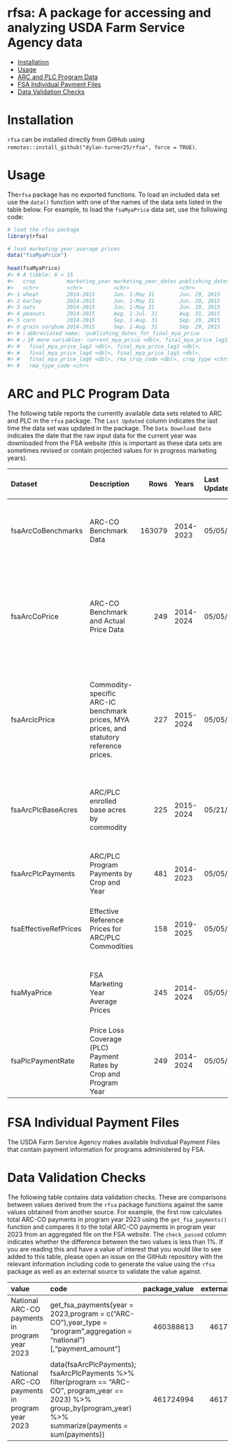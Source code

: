 rfsa: A package for accessing and analyzing USDA Farm Service Agency
data
================

- [Installation](#installation)
- [Usage](#usage)
- [ARC and PLC Program Data](#arc-and-plc-program-data)
- [FSA Individual Payment Files](#fsa-individual-payment-files)
- [Data Validation Checks](#data-validation-checks)

<!-- README.md is generated from README.Rmd. Please edit that file -->

# Installation

`rfsa` can be installed directly from GitHub using
`remotes::install_github("dylan-turner25/rfsa", force = TRUE)`.

# Usage

The`rfsa` package has no exported functions. To load an included data
set use the `data()` function with one of the names of the data sets
listed in the table below. For example, to load the `fsaMyaPrice` data
set, use the following code:

``` r
# load the rfsa package
library(rfsa)

# load marketing year average prices
data("fsaMyaPrice")
 
head(fsaMyaPrice)
#> # A tibble: 6 × 15
#>   crop          marketing_year marketing_year_dates publishing_dates_for…¹ unit 
#>   <chr>         <chr>          <chr>                <chr>                  <chr>
#> 1 wheat         2014-2015      Jun. 1-May 31        Jun. 29, 2015          Bush…
#> 2 barley        2014-2015      Jun. 1-May 31        Jun. 29, 2015          Bush…
#> 3 oats          2014-2015      Jun. 1-May 31        Jun. 29, 2015          Bush…
#> 4 peanuts       2014-2015      Aug. 1-Jul. 31       Aug. 31, 2015          Pound
#> 5 corn          2014-2015      Sep. 1-Aug. 31       Sep. 29, 2015          Bush…
#> 6 grain sorghum 2014-2015      Sep. 1-Aug. 31       Sep. 29, 2015          Bush…
#> # ℹ abbreviated name: ¹​publishing_dates_for_final_mya_price
#> # ℹ 10 more variables: current_mya_price <dbl>, final_mya_price_lag1 <dbl>,
#> #   final_mya_price_lag2 <dbl>, final_mya_price_lag3 <dbl>,
#> #   final_mya_price_lag4 <dbl>, final_mya_price_lag5 <dbl>,
#> #   final_mya_price_lag6 <dbl>, rma_crop_code <dbl>, crop_type <chr>,
#> #   rma_type_code <chr>
```

# ARC and PLC Program Data

The following table reports the currently available data sets related to
ARC and PLC in the `rfsa` package. The `Last Updated` column indicates
the last time the data set was updated in the package. The
`Data Download Date` indicates the date that the raw input data for the
current year was downloaded from the FSA website (this is important as
these data sets are sometimes revised or contain projected values for in
progress marketing years).

| Dataset | Description | Rows | Years | Last Updated | Data Download Date | Included Columns |
|:---|:---|---:|:---|:---|:---|:---|
| fsaArcCoBenchmarks | ARC-CO Benchmark Data | 163079 | 2014-2023 | 05/05/2025 | 05/05/2025 | fips, state_name, county_name, crop, unit, yield_type, program_year, benchmark_revenue, guarantee_revenue, maximum_payment_rate, actual_yield, national_price, actual_revenue, formula_payment_rate, payment_rate, oa_bench_mark_price, oa_bench_mark_yield, oa_bench_mark_years, arc_co_payment_rate, crop_type, rma_type_code, rma_crop_code |
| fsaArcCoPrice | ARC-CO Benchmark and Actual Price Data | 249 | 2014-2024 | 05/05/2025 | 05/05/2025 | crop, marketing_year_dates, publishing_dates_for_final_mya_price, unit, reference_price_combined, annual_benchmark_price_lag5, annual_benchmark_price_lag4, annual_benchmark_price_lag3, annual_benchmark_price_lag2, annual_benchmark_price_lag1, current_arcco_benchmark_price, current_mya_price, current_national_loan_rate, current_arcco_actual_price, marketing_year, program_year, crop_type, rma_type_code, rma_crop_code |
| fsaArcIcPrice | Commodity-specific ARC-IC benchmark prices, MYA prices, and statutory reference prices. | 227 | 2015-2024 | 05/05/2025 | 05/05/2025 | crop, marketing_year_dates, publishing_dates_for_final_mya_price, unit, reference_price_combined, annual_benchmark_price_lag5, annual_benchmark_price_lag4, annual_benchmark_price_lag3, annual_benchmark_price_lag2, annual_benchmark_price_lag1, current_mya_price, current_national_loan_rate, current_arcic_actual_price, marketing_year, program_year, crop_type, rma_type_code, rma_crop_code |
| fsaArcPlcBaseAcres | ARC/PLC enrolled base acres by commodity | 225 | 2015-2024 | 05/21/2025 | 05/05/2025 | covered_commodity, plc_covered_commodity_contract_base, plc_plantings_attributed_to_generic_base, arc_co_covered_commodity_contract_base, arc_co_plantings_attributed_to_generic_base, arc_ic_enrolled_base_covered_commodity_contract_base, total, plc_total, arc_co_total, arc_ic_total, program_year, arc_co_all, arc_co_irrigated, arc_co_nonirrigated, crop_type, rma_type_code, rma_crop_code, crop |
| fsaArcPlcPayments | ARC/PLC Program Payments by Crop and Year | 481 | 2014-2023 | 05/05/2025 | 05/05/2025 | program, crop, program_year, payments, crop_type, rma_type_code, rma_crop_code |
| fsaEffectiveRefPrices | Effective Reference Prices for ARC/PLC Commodities | 158 | 2019-2025 | 05/05/2025 | 05/05/2025 | crop, marketing_year_dates, marketing_year, program_year, unit, statutory_reference_price, 115_statutory_reference_price, mya_price_lag5, mya_price_lag4, mya_price_lag3, mya_price_lag2, mya_price_lag1, 85_olympic_average_mya, effective_reference_price, crop_type, rma_type_code, rma_crop_code |
| fsaMyaPrice | FSA Marketing Year Average Prices | 245 | 2014-2024 | 05/05/2025 | 05/05/2025 | crop, marketing_year, marketing_year_dates, publishing_dates_for_final_mya_price, unit, current_mya_price, final_mya_price_lag1, final_mya_price_lag2, final_mya_price_lag3, final_mya_price_lag4, final_mya_price_lag5, final_mya_price_lag6, rma_crop_code, crop_type, rma_type_code |
| fsaPlcPaymentRate | Price Loss Coverage (PLC) Payment Rates by Crop and Program Year | 249 | 2014-2024 | 05/05/2025 | 05/05/2025 | crop, marketing_year_dates, marketing_year, program_year, publishing_dates_for_final_mya_price, statutory_reference_price, effective_reference_price, combined_reference_price, unit, current_mya_price, current_national_loan_rate, plc_price, plc_payment_rate, max_plc_payment_rate, crop_type, rma_type_code, rma_crop_code |

# FSA Individual Payment Files

The USDA Farm Service Agency makes available Individual Payment Files
that contain payment information for programs administered by FSA.

# Data Validation Checks

The following table contains data validation checks. These are
comparisons between values derived from the `rfsa` package functions
against the same values obtained from another source. For example, the
first row calculates total ARC-CO payments in program year 2023 using
the `get_fsa_payments()` function and compares it to the total ARC-CO
payments in program year 2023 from an aggregated file on the FSA
website. The `check_passed` column indicates whether the difference
between the two values is less than 1%. If you are reading this and have
a value of interest that you would like to see added to this table,
please open an issue on the GitHub repository with the relevant
information including code to generate the value using the `rfsa`
package as well as an external source to validate the value against.

| value | code | package_value | external_value | external_source | percentage_difference | check_passed |
|:---|:---|---:|---:|:---|:---|:---|
| National ARC-CO payments in program year 2023 | get_fsa_payments(year = 2023,program = c(“ARC-CO”),year_type = “program”,aggregation = “national”)\[,“payment_amount”\] | 460388613 | 461724994 | <https://www.fsa.usda.gov/sites/default/files/2025-01/ARCCO%20Non-ProgYr%20Specific%20Payment%20Data%20%282025-01-06%29.xlsx> | %-0.2894 | <span style=" font-weight: bold;    color: white !important;border-radius: 4px; padding-right: 4px; padding-left: 4px; background-color: forestgreen !important;">✓</span> |
| National ARC-CO payments in program year 2023 | data(fsaArcPlcPayments); fsaArcPlcPayments %\>% filter(program == “ARC-CO”, program_year == 2023) %\>% group_by(program_year) %\>% summarize(payments = sum(payments)) | 461724994 | 461724994 | <https://www.fsa.usda.gov/sites/default/files/2025-01/ARCCO%20Non-ProgYr%20Specific%20Payment%20Data%20%282025-01-06%29.xlsx> | %0 | <span style=" font-weight: bold;    color: white !important;border-radius: 4px; padding-right: 4px; padding-left: 4px; background-color: forestgreen !important;">✓</span> |
